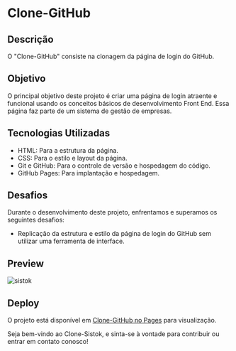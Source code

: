 # Clone-GitHub

## Descrição

O "Clone-GitHub" consiste na clonagem da página de login do GitHub.

## Objetivo

O principal objetivo deste projeto é criar uma página de login atraente e funcional usando os conceitos básicos de desenvolvimento Front End. Essa página faz parte de um sistema de gestão de empresas.

## Tecnologias Utilizadas

- HTML: Para a estrutura da página.
- CSS: Para o estilo e layout da página.
- Git e GitHub: Para o controle de versão e hospedagem do código.
- GitHub Pages: Para implantação e hospedagem.

## Desafios

Durante o desenvolvimento deste projeto, enfrentamos e superamos os seguintes desafios:

- Replicação da estrutura e estilo da página de login do GitHub sem utilizar uma ferramenta de interface.

## Preview

![sistok](https://github.com/f5-nascimento/Sistok/assets/28812188/0eeb7054-37d7-40bd-abb3-002fbfeb3d88)


## Deploy

O projeto está disponível em [Clone-GitHub no Pages](https://f5-nascimento.github.io/Clone-GitHub/) para visualização.

Seja bem-vindo ao Clone-Sistok, e sinta-se à vontade para contribuir ou entrar em contato conosco!
